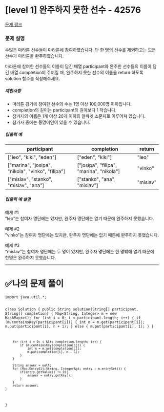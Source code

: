<h1 id="level-1-완주하지-못한-선수---42576">[level 1] 완주하지 못한 선수 - 42576</h1>
<p><a href="https://school.programmers.co.kr/learn/courses/30/lessons/42576">문제 링크</a> </p>
<h3 id="문제-설명">문제 설명</h3>
<p>수많은 마라톤 선수들이 마라톤에 참여하였습니다. 단 한 명의 선수를 제외하고는 모든 선수가 마라톤을 완주하였습니다.</p>

<p>마라톤에 참여한 선수들의 이름이 담긴 배열 participant와 완주한 선수들의 이름이 담긴 배열 completion이 주어질 때, 완주하지 못한 선수의 이름을 return 하도록 solution 함수를 작성해주세요.</p>

<h5>제한사항</h5>

<ul>
<li>마라톤 경기에 참여한 선수의 수는 1명 이상 100,000명 이하입니다.</li>
<li>completion의 길이는 participant의 길이보다 1 작습니다.</li>
<li>참가자의 이름은 1개 이상 20개 이하의 알파벳 소문자로 이루어져 있습니다.</li>
<li>참가자 중에는 동명이인이 있을 수 있습니다.</li>
</ul>

<h5>입출력 예</h5>
<table class="table">
        <thead><tr>
<th>participant</th>
<th>completion</th>
<th>return</th>
</tr>
</thead>
        <tbody><tr>
<td>["leo", "kiki", "eden"]</td>
<td>["eden", "kiki"]</td>
<td>"leo"</td>
</tr>
<tr>
<td>["marina", "josipa", "nikola", "vinko", "filipa"]</td>
<td>["josipa", "filipa", "marina", "nikola"]</td>
<td>"vinko"</td>
</tr>
<tr>
<td>["mislav", "stanko", "mislav", "ana"]</td>
<td>["stanko", "ana", "mislav"]</td>
<td>"mislav"</td>
</tr>
</tbody>
      </table>
<h5>입출력 예 설명</h5>

<p>예제 #1<br />
"leo"는 참여자 명단에는 있지만, 완주자 명단에는 없기 때문에 완주하지 못했습니다.</p>

<p>예제 #2<br />
"vinko"는 참여자 명단에는 있지만, 완주자 명단에는 없기 때문에 완주하지 못했습니다.</p>

<p>예제 #3<br />
"mislav"는 참여자 명단에는 두 명이 있지만, 완주자 명단에는 한 명밖에 없기 때문에 한명은 완주하지 못했습니다.</p>

<hr />
<h1 id="✅나의-문제-풀이">✅나의 문제 풀이</h1>
<pre><code class="language-java">import java.util.*;

class Solution {
    public String solution(String[] participant, String[] completion) {
        Map&lt;String, Integer&gt; m = new HashMap&lt;&gt;();
        for (int i = 0; i &lt; participant.length; i++) {
            if (m.containsKey(participant[i])) {
                int n = m.get(participant[i]);
                m.put(participant[i], n + 1);
            } else {
                m.put(participant[i], 1);
            }
        }

        for (int i = 0; i &lt; completion.length; i++) {
            if (m.containsKey(completion[i])) {
                int n = m.get(completion[i]);
                m.put(completion[i], n - 1);
            }
        }

        String answer = null;
        for (Map.Entry&lt;String, Integer&gt; entry : m.entrySet()) {
            if(entry.getValue() != 0){
                answer = entry.getKey();
            }
        }
        return answer;
    }
}</code></pre>